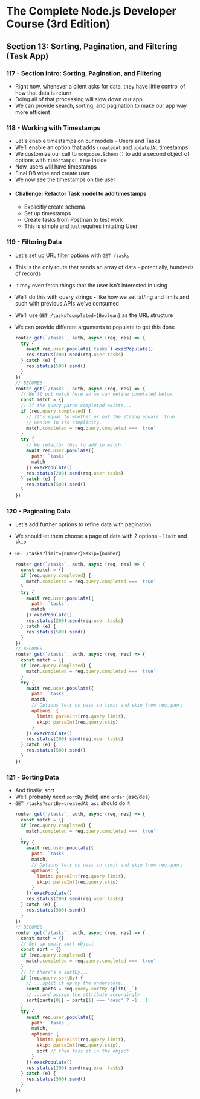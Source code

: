 # The Complete Node.js Developer Course (3rd Edition)

## Section 13: Sorting, Pagination, and Filtering (Task App)

### 117 - Section Intro: Sorting, Pagination, and Filtering

- Right now, whenever a client asks for data, they have little control of how that data is return
- Doing all of that processing will slow down our app
- We can provide search, sorting, and pagination to make our app way more efficient

### 118 - Working with Timestamps

- Let's enable timestamps on our models - Users and Tasks
- We'll enable an option that adds `createdAt` and `updatedAt` timestamps
- We customize our call to `mongoose.Schema()` to add a second object of options with `timestamps: true` inside
- Now, users will have timestamps
- Final DB wipe and create user
- We now see the timestamps on the user
- #### Challenge: Refactor Task model to add timestamps
  - Explicitly create schema
  - Set up timestamps
  - Create tasks from Postman to test work
  - This is simple and just requires imitating User

### 119 - Filtering Data
- Let's set up URL filter options with `GET /tasks`
- This is the only route that sends an array of data - potentially, hundreds of records
- It may even fetch things that the user isn't interested in using
- We'll do this with query strings - like how we set lat/lng and limits and such with previous APIs we've consumed
- We'll use `GET /tasks?completed={Boolean}` as the URL structure
- We can provide different arguments to populate to get this done
  
  ```js
  router.get(`/tasks`, auth, async (req, res) => {
    try {
      await req.user.populate(`tasks`).execPopulate()
      res.status(200).send(req.user.tasks)
    } catch (e) {
      res.status(500).send()
    }
  })
  // BECOMES
  router.get(`/tasks`, auth, async (req, res) => {
    // We'll put match here so we can define completed below
    const match = {}
    // If the query param completed exists...
    if (req.query.completed) {
      // It's equal to whether or not the string equals 'true'
      // Genius in its simplicity.
      match.completed = req.query.completed === 'true' 
    }
    try {
      // We refactor this to add in match
      await req.user.populate({
        path: `tasks`,
        match 
      }).execPopulate()
      res.status(200).send(req.user.tasks)
    } catch (e) {
      res.status(500).send()
    }
  })
  ```
### 120 - Paginating Data
- Let's add further options to refine data with pagination
- We should let them choose a page of data with 2 options - `limit` and `skip`
- `GET /tasks?limit={number}&skip={number}`

  ```js
  router.get(`/tasks`, auth, async (req, res) => {
    const match = {}
    if (req.query.completed) {
      match.completed = req.query.completed === 'true' 
    }
    try {
      await req.user.populate({
        path: `tasks`,
        match
      }).execPopulate()
      res.status(200).send(req.user.tasks)
    } catch (e) {
      res.status(500).send()
    }
  })
  // BECOMES
  router.get(`/tasks`, auth, async (req, res) => {
    const match = {}
    if (req.query.completed) {
      match.completed = req.query.completed === 'true' 
    }
    try {
      await req.user.populate({
        path: `tasks`,
        match,
        // Options lets us pass in limit and skip from req.query
        options: {
          limit: parseInt(req.query.limit),
          skip: parseInt(req.query.skip)
        }
      }).execPopulate()
      res.status(200).send(req.user.tasks)
    } catch (e) {
      res.status(500).send()
    }
  })
  ```
### 121 - Sorting Data
- And finally, sort
- We'll probably need `sortBy` (field) and `order` (asc/des)
- `GET /tasks?sortBy=createdAt_asc` should do it
  ```js
  router.get(`/tasks`, auth, async (req, res) => {
    const match = {}
    if (req.query.completed) {
      match.completed = req.query.completed === 'true' 
    }
    try {
      await req.user.populate({
        path: `tasks`,
        match,
        // Options lets us pass in limit and skip from req.query
        options: {
          limit: parseInt(req.query.limit),
          skip: parseInt(req.query.skip)
        }
      }).execPopulate()
      res.status(200).send(req.user.tasks)
    } catch (e) {
      res.status(500).send()
    }
  })
  // BECOMES
  router.get(`/tasks`, auth, async (req, res) => {
    const match = {}
    // Set up empty sort object
    const sort = {}
    if (req.query.completed) {
      match.completed = req.query.completed === 'true' 
    }
    // If there's a sortBy...
    if (req.query.sortBy) {
      // ...split it up by the underscore...
      const parts = req.query.sortBy.split(`_`)
      // ...and assign the attribute accordingly
      sort[parts[0]] = parts[1] === 'desc' ? -1 : 1
    }
    try {
      await req.user.populate({
        path: `tasks`,
        match,
        options: {
          limit: parseInt(req.query.limit),
          skip: parseInt(req.query.skip),
          sort // then toss it in the object
        }
      }).execPopulate()
      res.status(200).send(req.user.tasks)
    } catch (e) {
      res.status(500).send()
    }
  })
  ```